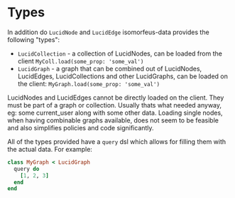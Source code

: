 # Types

In addition do `LucidNode` and `LucidEdge` isomorfeus-data provides the following "types":
- `LucidCollection` - a collection of LucidNodes, can be loaded from the client `MyColl.load(some_prop: 'some_val')`
- `LucidGraph` - a graph that can be combined out of LucidNodes, LucidEdges, LucidCollections and other LucidGraphs, can be loaded on the client: `MyGraph.load(some_prop: 'some_val')`

LucidNodes and LucidEdges cannot be directly loaded on the client. They must be part of a graph or collection. Usually thats what needed anyway, eg: some current_user along with some other data. Loading single nodes, when having combinable graphs available, does not seem to be feasible and also simplifies policies and code significantly.

All of the types provided have a `query` dsl which allows for filling them with the actual data. For example:
```ruby
class MyGraph < LucidGraph
  query do 
    [1, 2, 3]
  end
end
```

